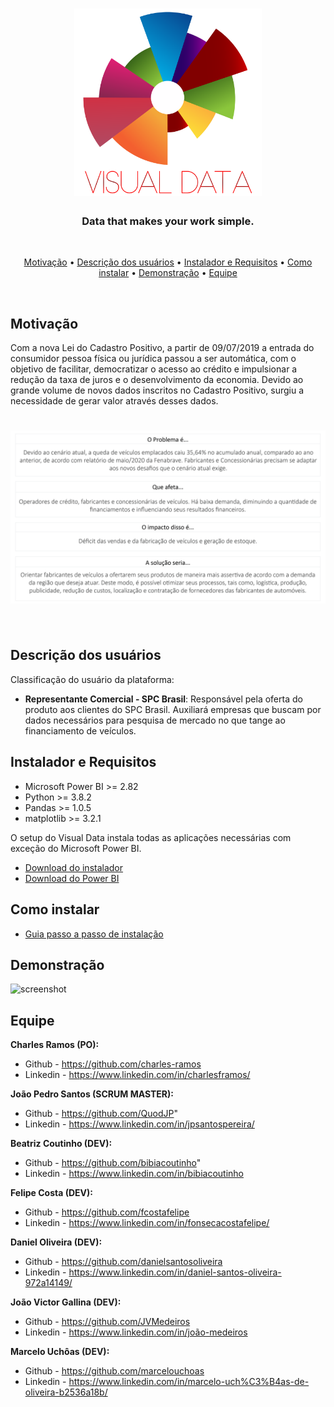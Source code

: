 <h1 align="center">
  <img src="https://github.com/fcostafelipe/PI-SPCBrasil-2020/blob/sprint-6/img_git_transparente-01.png" alt="VisualData" width="300"></a>
  <br>
</h1>
 
 <h3 align="center"> Data that makes your work simple. </h3> <br>
 
 <p align="center">
  <a href="#Motivação">Motivação</a> •
  <a href="#Descrição-dos-usuários">Descrição dos usuários</a> •
  <a href="#Instalador-e-Requisitos">Instalador e Requisitos</a> •
  <a href="#Como-instalar">Como instalar</a> •
  <a href="#Demonstração">Demonstração</a> •
  <a href="#Equipe">Equipe</a>
 </p> 
 <br>
 
## Motivação
 
Com a nova Lei do Cadastro Positivo, a partir de 09/07/2019 a entrada do consumidor pessoa física ou jurídica passou a ser automática, com o objetivo de facilitar, democratizar o acesso ao crédito e impulsionar a redução da taxa de juros e o desenvolvimento da economia.
Devido ao grande volume de novos dados inscritos no Cadastro Positivo, surgiu a necessidade de gerar valor através desses dados.


<h1 align="center">
  <img src="https://github.com/fcostafelipe/PI-SPCBrasil-2020/blob/master/motivacao2.png" alt="motivacao"></a>
  <br>
  <br>
 </h1>


## Descrição dos usuários

Classificação do usuário da plataforma:
- <strong>Representante Comercial - SPC Brasil</strong>: Responsável pela oferta do produto aos clientes
do SPC Brasil. Auxiliará empresas que buscam por dados necessários para pesquisa de
mercado no que tange ao financiamento de veículos. 

## Instalador e Requisitos 

- Microsoft Power BI >= 2.82
- Python >= 3.8.2
- Pandas >= 1.0.5
- matplotlib >= 3.2.1

O setup do Visual Data instala todas as aplicações necessárias com exceção do Microsoft Power BI.

- <a href="https://github.com/QuodJP/PI-SPCBrasil-2020/raw/sprint-6/setup/visualdata-setup.exe">Download do instalador </a> <br>
- <a href="https://powerbi.microsoft.com/pt-br/downloads/">Download do Power BI </a>

## Como instalar

- <a href="https://github.com/fcostafelipe/PI-SPCBrasil-2020/blob/master/Arquivos_Readme/guia_install_readme.md">Guia passo a passo de instalação</a>

## Demonstração
 
![screenshot](https://github.com/fcostafelipe/PI-SPCBrasil-2020/blob/master/Arquivos_Readme/gif_git.gif)

## Equipe



<strong>Charles Ramos (PO):</strong>
- Github - https://github.com/charles-ramos
- Linkedin - https://www.linkedin.com/in/charlesframos/

<strong>João Pedro Santos (SCRUM MASTER):</strong>
- Github - https://github.com/QuodJP"
- Linkedin - https://www.linkedin.com/in/jpsantospereira/

<strong>Beatriz Coutinho (DEV):</strong> 
- Github - https://github.com/bibiacoutinho"
- Linkedin - https://www.linkedin.com/in/bibiacoutinho

<strong>Felipe Costa (DEV):</strong> 
- Github - https://github.com/fcostafelipe
- Linkedin - https://www.linkedin.com/in/fonsecacostafelipe/

<strong>Daniel Oliveira (DEV): </strong> 
- Github - https://github.com/danielsantosoliveira 
- Linkedin - https://www.linkedin.com/in/daniel-santos-oliveira-972a14149/

<strong>João Victor Gallina (DEV):</strong>
- Github - https://github.com/JVMedeiros 
- Linkedin - https://www.linkedin.com/in/joão-medeiros

<strong>Marcelo Uchôas (DEV):</strong>
- Github - https://github.com/marcelouchoas
- Linkedin - https://www.linkedin.com/in/marcelo-uch%C3%B4as-de-oliveira-b2536a18b/
